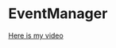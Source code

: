 # EventManager


<a href="https://drive.google.com/file/d/1cJcuf78_EdpF78Uo1f3NYRQOWKyCcsnx/view?usp=sharing">Here is my video</a>
